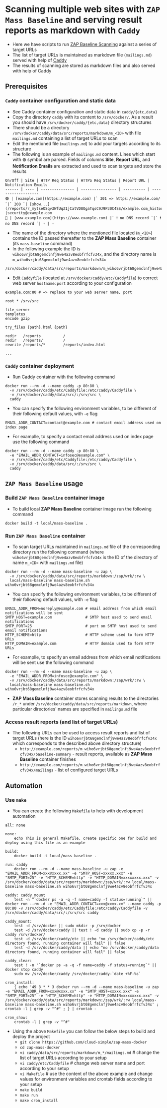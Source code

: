 # Scanning multiple web sites with `ZAP Mass Baseline` and serving result reports as markdown with `Caddy`

* Here we have scripts to run [ZAP Baseline Scanning](https://www.zaproxy.org/docs/docker/baseline-scan/) against a series of target URLs
* The list of target URLs is maintained as markdown file (`mailings.md`) served with help of [Caddy](https://caddyserver.com/)
* The results of scanning are stored as markdown files and also served with help of Caddy

## Prerequisites

### `Caddy` container configuration and static data

* See Caddy container configuration and static data in `caddy/{etc,data}`
* Copy the directory `caddy` with its content to `/srv/docker/`. As a result you should have `/srv/docker/caddy/{etc,data}` directory structures
* There should be a directory `/srv/docker/caddy/data/src/reports/markdown/m_<ID>` with file `mailings.md` containing a list of target URLs to scan
* Edit the mentioned file (`mailings.md`) to add your targets according to its structure
* The following is an example of `mailings.md` content. Lines which start with `🟢` symbol are parsed. Fields of columns **Site**, **Report URL**, and **Notification Emails** are extracted and used to scan targets and store the results

```
On/Off | Site | HTTP Req Status | HTTPS Req Status | Report URL | Notification Emails
------ | ---- | --------------- | ---------------- | ---------- | -------------------
🟢 | [example.com](https://example.com) |` 301 => https://example.com/ `|` 200 `| [show...](/reports/r_mytseOSqv3WfUqZ1jCatVD8OgaTqsC9J9P30C4SS/example.com_history) |security@example.com
🔴 | [www.example.com](https://www.example.com) |` ❗ no DNS record `|` ❗ no DNS record `| - | -
```

* The name of the directory where the mentioned file located (`m_<ID>`) contains the ID passed thereafter to the **ZAP Mass Baseline** container (its `mass-baseline` command)
* In the following example the ID is `wiho6vrjbt68gemclnfj9we4azv8eobfrfcfv34x`, and the directory name is `m_wiho6vrjbt68gemclnfj9we4azv8eobfrfcfv34x`

```
/srv/docker/caddy/data/src/reports/markdown/m_wiho6vrjbt68gemclnfj9we4azv8eobfrfcfv34x/mailings.md
```

* Edit `Caddyfile` (located at `/srv/docker/caddy/etc/Caddyfile`) to correct web server `hostname:port` according to your configuration

```
example.com:80 # => replace to your web server name, port

root * /srv/src

file_server
templates
encode gzip

try_files {path}.html {path}

redir   /reports          /
redir   /reports/         /
rewrite /reports/*        /reports/index.html

...
```

### `Caddy` container deployment

* Run Caddy container with the following command

```
docker run --rm -d --name caddy -p 80:80 \
  -v /srv/docker/caddy/etc/Caddyfile:/etc/caddy/Caddyfile \
  -v /srv/docker/caddy/data/src/:/srv/src \
  caddy
```

* You can specify the following environment variables, to be different of their following default values, with `-e` flag

```
EMAIL_ADDR_CONTACT=contact@example.com # contact email address used on index page
```

* For examplle, to specify a contact email address used on index page use the following command

```
docker run --rm -d --name caddy -p 80:80 \
  -e "EMAIL_ADDR_CONTACT=infosec@example.com" \
  -v /srv/docker/caddy/etc/Caddyfile:/etc/caddy/Caddyfile \
  -v /srv/docker/caddy/data/src/:/srv/src \
  caddy
```

## `ZAP Mass Baseline` usage

### Build `ZAP Mass Baseline` container image

* To build local **ZAP Mass Baseline** container image run the following command
 
```
docker build -t local/mass-baseline .
```

### Run `ZAP Mass Baseline` container

* To scan target URLs maintained in `mailings.md` file of the corresponding directory run the following command (where `wiho6vrjbt68gemclnfj9we4azv8eobfrfcfv34x` is the ID of the directory of name `m_<ID>` with `mailings.md` file)

```
docker run --rm -d --name mass-baseline -u zap \
  -v /srv/docker/caddy/data/src/reports/markdown:/zap/wrk/:rw \
  local/mass-baseline mass-baseline.sh wiho6vrjbt68gemclnfj9we4azv8eobfrfcfv34x
```

* You can specify the following environment variables, to be different of their following default values, with `-e` flag

```
EMAIL_ADDR_FROM=noreply@example.com # email address from which email notifications will be sent
SMTP_HOST=example.com               # SMTP host used to send email notifications
SMTP_PORT=25                        # port on SMTP host used to send email notifications
HTTP_SCHEME=http                    # HTTP scheme used to form HTTP URLs
HTTP_DOMAIN=example.com             # HTTP domain used to form HTTP URLs
```

* For examplle, to specify an email address from which email notifications will be sent use the following command

```
docker run --rm -d --name mass-baseline -u zap \
  -e "EMAIL_ADDR_FROM=infosec@example.com" \
  -v /srv/docker/caddy/data/src/reports/markdown:/zap/wrk/:rw \
  local/mass-baseline mass-baseline.sh wiho6vrjbt68gemclnfj9we4azv8eobfrfcfv34x
```

* **ZAP Mass Baseline** container stores scanning results to the directories `/r_*` under `/srv/docker/caddy/data/src/reports/markdown`, where particular directories' names are specified in `mailings.md` file

### Access result reports (and list of target URLs)

* The following URLs can be used to access result reports and list of target URLs (here is the ID `wiho6vrjbt68gemclnfj9we4azv8eobfrfcfv34x` which corresponds to the described above directory structure)
  * `http://example.com/reports/m_wiho6vrjbt68gemclnfj9we4azv8eobfrfcfv34x/baseline-summary` - result reports, available as **ZAP Mass Baseline** container finishes
  * `http://example.com/reports/m_wiho6vrjbt68gemclnfj9we4azv8eobfrfcfv34x/mailings` - list of configured target URLs

## Automation

### Use `make`

* You can create the following `Makefile` to help with development automation

```
all: none

none:
	echo This is general Makefile, create specific one for build and deploy using this file as an example

build:
	docker build -t local/mass-baseline .

run: caddy
	docker run --rm -d --name mass-baseline -u zap -e "EMAIL_ADDR_FROM=xxx@xxxx.xx" -e "SMTP_HOST=xxxxx.xxx" -e "SMTP_PORT=25" -e "HTTP_SCHEME=http" -e "HTTP_DOMAIN=xxxxxxxx.xxx" -v /srv/docker/caddy/data/src/reports/markdown:/zap/wrk/:rw local/mass-baseline mass-baseline.sh wiho6vrjbt68gemclnfj9we4azv8eobfrfcfv34x

caddy: caddy_mount
	test -n "`docker ps -a -q -f name=caddy -f status=running`" || docker run --rm -d -e "EMAIL_ADDR_CONTACT=xxx@xxxx.xx" --name caddy -p 80:80 -v /srv/docker/caddy/etc/Caddyfile:/etc/caddy/Caddyfile -v /srv/docker/caddy/data/src/:/srv/src caddy

caddy_mount:
	test -d /srv/docker || sudo mkdir -p /srv/docker
	test -d /srv/docker/caddy || test ! -d caddy || sudo cp -p -r caddy /srv/docker/
	test -d /srv/docker/caddy/etc || echo "no /srv/docker/caddy/etc directory found, running container will fail" || false
	test -d /srv/docker/caddy/data || echo "no /srv/docker/caddy/data directory found, running container will fail" || false

caddy_clear:
	test ! -n "`docker ps -a -q -f name=caddy -f status=running`" || docker stop caddy
	sudo mv /srv/docker/caddy /srv/docker/caddy-`date +%F-%s`

cron_install:
	{ echo '49 3 * * 3 docker run --rm -d --name mass-baseline -u zap -e "EMAIL_ADDR_FROM=xxx@xxxx.xx" -e "SMTP_HOST=xxxxx.xxx" -e "SMTP_PORT=25" -e "HTTP_SCHEME=http" -e "HTTP_DOMAIN=xxxxxxxx.xxx" -v /srv/docker/caddy/data/src/reports/markdown:/zap/wrk/:rw local/mass-baseline mass-baseline.sh wiho6vrjbt68gemclnfj9we4azv8eobfrfcfv34x' ; crontab -l | grep -v "^#" ; } | crontab -

cron_show:
	crontab -l | grep -v "^#"
```

* Using the above `Makefile` you can follow the below steps to build and deploy the project
  * `git clone https://github.com/cloud-simple/zap-mass-docker`
  * `cd zap-mass-docker`
  * `vi caddy/data/src/reports/markdown/m_*/mailings.md` # change the list of target URLs according to your setup
  * `vi caddy/etc/Caddyfile` # change web server name and port according to your setup
  * `vi Makefile` # use the content of the above example and change values for environment variables and crontab fields according to your setup
  * `make build`
  * `make run`
  * `make cron_install`
  
